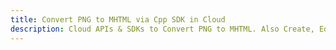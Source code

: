 ---title: Convert PNG to MHTML via Cpp SDK in Clouddescription: Cloud APIs & SDKs to Convert PNG to MHTML. Also Create, Edit & Render Microsoft Word & OpenOffice documents in the Cloud.---